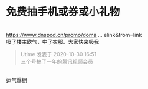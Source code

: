 # 免费抽手机或券或小礼物


<img id="aimg_e3EeI" onclick="zoom(this, this.src, 0, 0, 0)" class="zoom" src="https://1876.xyz/v2tnsd2t/bbc16f71a4c34.png" onmouseover="img_onmouseoverfunc(this)" onload="thumbImg(this)" border="0" alt="" /><br />
<br />
<a href="https://www.dnspod.cn/promo/domainscarnival?promo_code=9GOMLL22370&amp;source=sharelink&amp;from=link" target="_blank">https://www.dnspod.cn/promo/doma ... elink&amp;from=link</a><br />
吸了楼主欧气，中了衣服。大家快来吸我

<div class="quote"><blockquote><font color="#999999">Utime 发表于 2020-10-30 16:51</font><br />
<font color="#999999">三个号搞了一年的腾讯视频会员</font></blockquote></div><br />
运气爆棚
